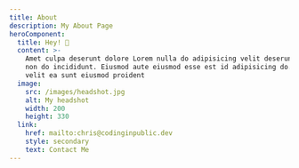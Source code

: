 ```yaml
---
title: About
description: My About Page
heroComponent:
  title: Hey! 👋
  content: >-
    Amet culpa deserunt dolore Lorem nulla do adipisicing velit deserunt eiusmod
    non do incididunt. Eiusmod aute eiusmod esse est id adipisicing do. Ullamco
    velit ea sunt eiusmod proident
  image:
    src: /images/headshot.jpg
    alt: My headshot
    width: 200
    height: 330
  link:
    href: mailto:chris@codinginpublic.dev
    style: secondary
    text: Contact Me
---
```

